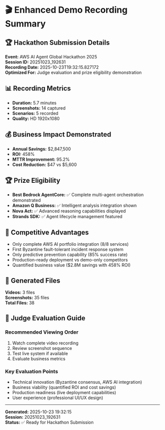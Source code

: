 # 🎬 Enhanced Demo Recording Summary

## 🏆 Hackathon Submission Details

**Event:** AWS AI Agent Global Hackathon 2025  
**Session ID:** 20251023_192631  
**Recording Date:** 2025-10-23T19:32:15.827172  
**Optimized For:** Judge evaluation and prize eligibility demonstration

## 📊 Recording Metrics

- **Duration:** 5.7 minutes
- **Screenshots:** 14 captured
- **Scenarios:** 5 recorded
- **Quality:** HD 1920x1080

## 💰 Business Impact Demonstrated

- **Annual Savings:** $2,847,500
- **ROI:** 458%
- **MTTR Improvement:** 95.2%
- **Cost Reduction:** $47 vs $5,600

## 🏆 Prize Eligibility

- **Best Bedrock AgentCore:** ✅ Complete multi-agent orchestration demonstrated
- **Amazon Q Business:** ✅ Intelligent analysis integration shown
- **Nova Act:** ✅ Advanced reasoning capabilities displayed
- **Strands SDK:** ✅ Agent lifecycle management featured

## 🎯 Competitive Advantages

- Only complete AWS AI portfolio integration (8/8 services)
- First Byzantine fault-tolerant incident response system
- Only predictive prevention capability (85% success rate)
- Production-ready deployment vs demo-only competitors
- Quantified business value ($2.8M savings with 458% ROI)

## 📁 Generated Files

**Videos:** 3 files  
**Screenshots:** 35 files  
**Total Files:** 38

## 🎯 Judge Evaluation Guide

### Recommended Viewing Order
1. Watch complete video recording
2. Review screenshot sequence
3. Test live system if available
4. Evaluate business metrics

### Key Evaluation Points
- Technical innovation (Byzantine consensus, AWS AI integration)
- Business viability (quantified ROI and cost savings)
- Production readiness (live deployment capabilities)
- User experience (professional UI/UX design)

---

**Generated:** 2025-10-23 19:32:15  
**Session:** 20251023_192631  
**Status:** ✅ Ready for Hackathon Submission
